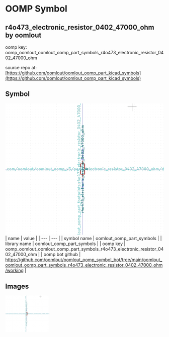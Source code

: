 # OOMP Symbol  
## r4o473_electronic_resistor_0402_47000_ohm  by oomlout  
  
oomp key: oomp_oomlout_oomlout_oomp_part_symbols_r4o473_electronic_resistor_0402_47000_ohm  
  
source repo at: [https://github.com/oomlout/oomlout_oomp_part_kicad_symbols](https://github.com/oomlout/oomlout_oomp_part_kicad_symbols)  
## Symbol  
  
[![working.png](working_600.png)](working.png)  
| name | value | 
| --- | --- | 
| symbol name | oomlout_oomp_part_symbols | 
| library name | oomlout_oomp_part_symbols | 
| oomp key | oomp_oomlout_oomlout_oomp_part_symbols_r4o473_electronic_resistor_0402_47000_ohm | 
| oomp bot github | https://github.com/oomlout/oomlout_oomp_symbol_bot/tree/main/oomlout_oomlout_oomp_part_symbols_r4o473_electronic_resistor_0402_47000_ohm/working | 
## Images  
  
[![working.png](working_140.png)](working.png)  

